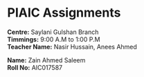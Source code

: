 # PIAIC Assignments

<b>Centre:</b> Saylani Gulshan Branch</br>
<b>Timmings:</b> 9:00 A.M to 1:00 P.M</br>
<b>Teacher Name:</b> Nasir Hussain, Anees Ahmed<p>
<b>Name:</b> Zain Ahmed Saleem</br>
<b>Roll No:</b> AIC017587
